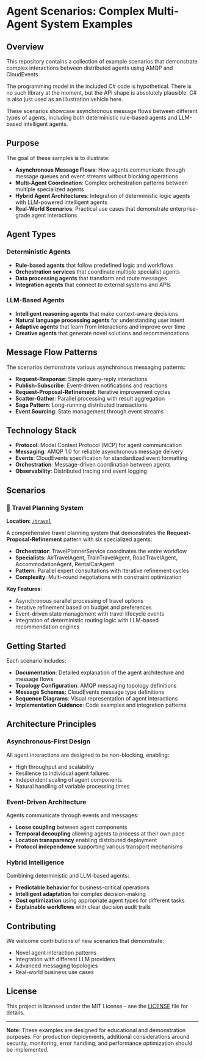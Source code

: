 # Agent Scenarios: Complex Multi-Agent System Examples

## Overview

This repository contains a collection of example scenarios that demonstrate
complex interactions between distributed agents using AMQP and CloudEvents.

The programming model in the included C# code is hypothetical. There is no such
library at the moment, but the API shape is absolutely plausible. C# is also
just used as an illustration vehicle here.

These scenarios showcase asynchronous message flows between different types of
agents, including both deterministic rule-based agents and LLM-based intelligent
agents.

## Purpose

The goal of these samples is to illustrate:

- **Asynchronous Message Flows**: How agents communicate through message queues
  and event streams without blocking operations
- **Multi-Agent Coordination**: Complex orchestration patterns between multiple
  specialized agents
- **Hybrid Agent Architectures**: Integration of deterministic logic agents with
  LLM-powered intelligent agents
- **Real-World Scenarios**: Practical use cases that demonstrate
  enterprise-grade agent interactions

## Agent Types

### Deterministic Agents

- **Rule-based agents** that follow predefined logic and workflows
- **Orchestration services** that coordinate multiple specialist agents
- **Data processing agents** that transform and route messages
- **Integration agents** that connect to external systems and APIs

### LLM-Based Agents

- **Intelligent reasoning agents** that make context-aware decisions
- **Natural language processing agents** for understanding user intent
- **Adaptive agents** that learn from interactions and improve over time
- **Creative agents** that generate novel solutions and recommendations

## Message Flow Patterns

The scenarios demonstrate various asynchronous messaging patterns:

- **Request-Response**: Simple query-reply interactions
- **Publish-Subscribe**: Event-driven notifications and reactions  
- **Request-Proposal-Refinement**: Iterative improvement cycles
- **Scatter-Gather**: Parallel processing with result aggregation
- **Saga Pattern**: Long-running distributed transactions
- **Event Sourcing**: State management through event streams

## Technology Stack

- **Protocol**: Model Context Protocol (MCP) for agent communication
- **Messaging**: AMQP 1.0 for reliable asynchronous message delivery
- **Events**: CloudEvents specification for standardized event formatting
- **Orchestration**: Message-driven coordination between agents
- **Observability**: Distributed tracing and event logging

## Scenarios

### 🧳 Travel Planning System

**Location**: [`/travel`](./travel/)

A comprehensive travel planning system that demonstrates the
**Request-Proposal-Refinement** pattern with six specialized agents:

- **Orchestrator**: TravelPlannerService coordinates the entire workflow
- **Specialists**: AirTravelAgent, TrainTravelAgent, RoadTravelAgent,
  AccommodationAgent, RentalCarAgent
- **Pattern**: Parallel expert consultations with iterative refinement cycles
- **Complexity**: Multi-round negotiations with constraint optimization

**Key Features**:

- Asynchronous parallel processing of travel options
- Iterative refinement based on budget and preferences  
- Event-driven state management with travel lifecycle events
- Integration of deterministic routing logic with LLM-based recommendation
  engines

## Getting Started

Each scenario includes:

- **Documentation**: Detailed explanation of the agent architecture and message
  flows
- **Topology Configuration**: AMQP messaging topology definitions
- **Message Schemas**: CloudEvents message type definitions
- **Sequence Diagrams**: Visual representation of agent interactions
- **Implementation Guidance**: Code examples and integration patterns

## Architecture Principles

### Asynchronous-First Design

All agent interactions are designed to be non-blocking, enabling:

- High throughput and scalability
- Resilience to individual agent failures
- Independent scaling of agent components
- Natural handling of variable processing times

### Event-Driven Architecture

Agents communicate through events and messages:

- **Loose coupling** between agent components
- **Temporal decoupling** allowing agents to process at their own pace
- **Location transparency** enabling distributed deployment
- **Protocol independence** supporting various transport mechanisms

### Hybrid Intelligence

Combining deterministic and LLM-based agents:

- **Predictable behavior** for business-critical operations
- **Intelligent adaptation** for complex decision-making
- **Cost optimization** using appropriate agent types for different tasks
- **Explainable workflows** with clear decision audit trails

## Contributing

We welcome contributions of new scenarios that demonstrate:

- Novel agent interaction patterns
- Integration with different LLM providers
- Advanced messaging topologies
- Real-world business use cases

## License

This project is licensed under the MIT License - see the [LICENSE](LICENSE) file
for details.

---

**Note**: These examples are designed for educational and demonstration
purposes. For production deployments, additional considerations around security,
monitoring, error handling, and performance optimization should be implemented.
